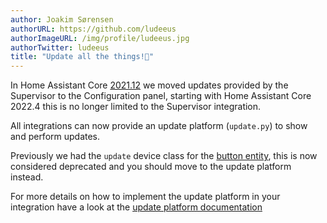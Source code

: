 ```yaml
---
author: Joakim Sørensen
authorURL: https://github.com/ludeeus
authorImageURL: /img/profile/ludeeus.jpg
authorTwitter: ludeeus
title: "Update all the things!🎉"
---
```


In Home Assistant Core [2021.12](https://www.home-assistant.io/blog/2021/12/11/release-202112/#brand-new-configuration-panel) we moved updates provided by
the Supervisor to the Configuration panel, starting with Home Assistant Core 2022.4 this is no longer limited to the Supervisor integration.

All integrations can now provide an update platform (`update.py`) to show and
perform updates.

Previously we had the `update` device class for the [button entity](/docs/core/entity/button), this is now considered deprecated and you should move to the update platform instead.

For more details on how to implement the update platform in your integration have a look at the [update platform documentation](/docs/core/update_platform)
